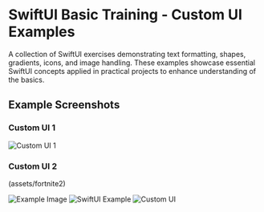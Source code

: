 # SwiftUI Basic Training - Custom UI Examples

A collection of SwiftUI exercises demonstrating text formatting, shapes, gradients, icons, and image handling. These examples showcase essential SwiftUI concepts applied in practical projects to enhance understanding of the basics.

## Example Screenshots

### Custom UI 1
![Custom UI 1](Assets/fortnite2)

### Custom UI 2
(assets/fortnite2)

![Example Image](assets/your-image-name.png)
![SwiftUI Example](https://upload.wikimedia.org/wikipedia/commons/thumb/9/9d/Swift_logo.svg/320px-Swift_logo.svg.png)
![Custom UI](/Assets/fortnite2.png)
